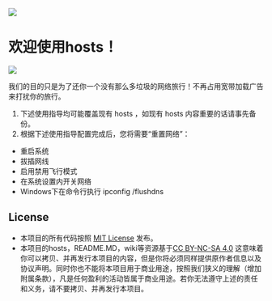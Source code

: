 ![](http://img.hb.aicdn.com/8f3bbb19ccb5faa77fd2f6b858cf4aeebf499cd326aee-adTXcW_fw658)

# 欢迎使用hosts！
[![](http://www.haotu.net/up/2949/24/4-weibo.png)](http://weibo.com/1439237264)

我们的目的只是为了还你一个没有那么多垃圾的网络旅行！不再占用宽带加载广告来打扰你的旅行。

1. 下述使用指导均可能覆盖现有 hosts ，如现有 hosts 内容重要的话请事先备份。
2. 根据下述使用指导配置完成后，您将需要“重置网络”：

- 重启系统
- 拔插网线
- 启用禁用飞行模式
- 在系统设置内开关网络
- Windows下在命令行执行 ipconfig /flushdns

## License
* 本项目的所有代码按照 [MIT License](https://github.com/racaljk/hosts/blob/master/LICENSE) 发布。
* 本项目的hosts，README.MD，wiki等资源基于[CC BY-NC-SA 4.0](https://creativecommons.org/licenses/by-nc-sa/4.0/)
这意味着你可以拷贝、并再发行本项目的内容，但是你将必须同样提供原作者信息以及协议声明。同时你也不能将本项目用于商业用途，按照我们狭义的理解（增加附属条款），凡是任何盈利的活动皆属于商业用途。若你无法遵守上述的责任和义务，请不要拷贝、并再发行本项目。